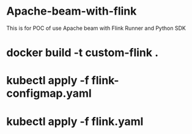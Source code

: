 # Apache-beam-with-flink
This is  for POC of use Apache beam with Flink Runner  and Python SDK 

# docker build -t custom-flink .

# kubectl apply -f flink-configmap.yaml

# kubectl apply -f flink.yaml
